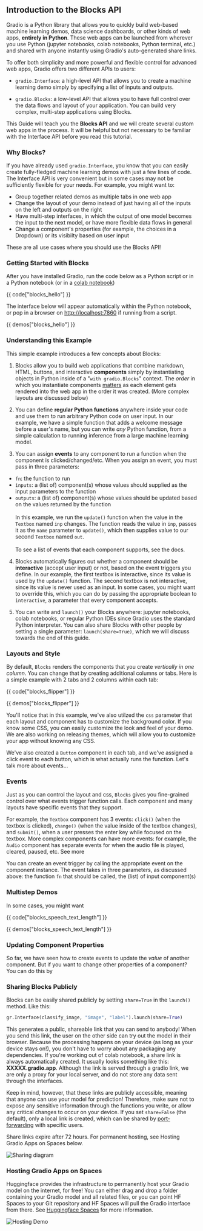 ## Introduction to the Blocks API 
 
Gradio is a Python library that allows you to quickly build web-based machine learning demos, data science dashboards, or other kinds of web apps, **entirely in Python**. These web apps can be launched from wherever you use Python (jupyter notebooks, colab notebooks, Python terminal, etc.) and shared with anyone instantly using Gradio's auto-generated share links.

To offer both simplicity and more powerful and flexible control for advanced web apps, Gradio offers two different APIs to users:

* `gradio.Interface`: a high-level API that allows you to create a machine learning demo simply by specifying a list of inputs and outputs.

* `gradio.Blocks`: a low-level API that allows you to have full control over the data flows and layout of your application. You can build very complex, multi-step applications using Blocks.

This Guide will teach you the **Blocks API** and we will create several custom web apps in the process. It will be helpful but not necessary to be familiar with the Interface API before you read this tutorial.

### Why Blocks?

If you have already used `gradio.Interface`, you know that you can easily create fully-fledged machine learning demos with just a few lines of code. The Interface API is very convenient but in some cases may not be sufficiently flexible for your needs. For example, you might want to:

* Group together related demos as multiple tabs in one web app
* Change the layout of your demo instead of just having all of the inputs on the left and outputs on the right
* Have multi-step interfaces, in which the output of one model becomes the input to the next model, or have more flexible data flows in general
* Change a component's properties (for example, the choices in a Dropdown) or its visibilty based on user input

These are all use cases where you should use the Blocks API!


### Getting Started with Blocks

After you have installed Gradio, run the code below as a Python script or in a Python notebook (or in a  [colab notebook](https://colab.research.google.com/drive/18ODkJvyxHutTN0P5APWyGFO_xwNcgHDZ?usp=sharing))

{{ code["blocks_hello"] }}

The interface below will appear automatically within the Python notebook, or pop in a browser on  [http://localhost:7860](http://localhost:7860/)  if running from a script.

{{ demos["blocks_hello"] }}

### Understanding this Example

This simple example introduces a few concepts about Blocks:

1. Blocks allow you to build web applications that combine markdown, HTML, buttons, and interactive **components** simply by instantiating objects in Python inside of a "`with gradio.Blocks`" context. The *order* in which you instantiate components <u>matters</u> as each element gets rendered into the web app in the order it was created. (More complex layouts are discussed below)

2. You can define **regular Python functions** anywhere inside your code and use them to run arbitrary Python code on user input. In our example, we have a simple function that adds a welcome message before a user's name, but you can write *any* Python function, from a simple calculation to running inference from a large machine learning model.

3. You can assign **events** to any component to run a function when the component is clicked/changed/etc. When you assign an event, you must pass in three parameters:
* `fn`: the function to run
* `inputs`: a (list of) component(s) whose values should supplied as the input parameters to the function
* `outputs`: a (list of) component(s) whose values should be updated based on the values returned by the function<br /><br /> 
In this example, we run the `update()` function when the value in the `Textbox` named `inp` changes. The function reads the value in `inp`, passes it as the `name` parameter to `update()`, which then supplies value to our second `Textbox` named `out`. 
<br /><br /> To see a list of events that each component supports, see the docs.


4. Blocks automatically figures out whether a component should be **interactive** (accept user input) or not, based on the event triggers you define. In our example, the first textbox is interactive, since its value is used by the `update()` function. The second textbox is not interactive, since its value is never used as an input. In some cases, you might want to override this, which you can do by passing the appropriate boolean to `interactive`, a  parameter that every component accepts.

5. You can write and `launch()` your Blocks anywhere: jupyter notebooks, colab notebooks, or regular Python IDEs since Gradio uses the standard Python interpreter. You can also share Blocks with other people by setting a single parameter: `launch(share=True)`, which we will discuss towards the end of this guide.

### Layouts and Style

By default, `Blocks` renders the components that you create *vertically in one column*. You can change that by creating additional columns or tabs. Here is a simple example with 2 tabs and 2 columns within each tab:

{{ code["blocks_flipper"] }}

{{ demos["blocks_flipper"] }}

You'll notice that in this example, we've also utilzed the `css` parameter that each layout and component has to customize the background color. If you know some CSS, you can easily customize the look and feel of your demo. We are also working on releasing themes, which will allow you to customize your app without knowing any CSS.

We've also created a `Button` component in each tab, and we've assigned a click event to each button, which is what actually runs the function. Let's talk more about events... 

### Events

Just as you can control the layout and css, `Blocks` gives you fine-grained control over what events trigger function calls. Each component and many layouts have specific events that they support. 

For example, the `Textbox` component has 3 events: `click()` (when the textbox is clicked), `change()` (when the value inside of the textbox changes), and `submit()`, when a user presses the enter key while focused on the textbox. More complex components can have more events: for example, the `Audio` component has separate events for when the audio file is played, cleared, paused, etc. See more 

You can create an event trigger by calling the appropriate event on the component instance. The event takes in three parameters, as discussed above: the function `fn` that should be called, the (list) of input component(s)

### Multistep Demos

In some cases, you might want 

{{ code["blocks_speech_text_length"] }}

{{ demos["blocks_speech_text_length"] }}

### Updating Component Properties

So far, we have seen how to create events to update the *value* of another component. But if you want to change other properties of a component? You can do this by  

### Sharing Blocks Publicly

Blocks  can be easily shared publicly by setting `share=True` in the `launch()` method. Like this:

```python
gr.Interface(classify_image, "image", "label").launch(share=True)
```

This generates a public, shareable link that you can send to anybody! When you send this link, the user on the other side can try out the model in their browser. Because the processing happens on your device (as long as your device stays on!), you don't have to worry about any packaging any dependencies. If you're working out of colab notebook, a share link is always automatically created. It usually looks something like this:  **XXXXX.gradio.app**. Although the link is served through a gradio link, we are only a proxy for your local server, and do not store any data sent through the interfaces.

Keep in mind, however, that these links are publicly accessible, meaning that anyone can use your model for prediction! Therefore, make sure not to expose any sensitive information through the functions you write, or allow any critical changes to occur on your device. If you set `share=False` (the default), only a local link is created, which can be shared by  [port-forwarding](https://www.ssh.com/ssh/tunneling/example)  with specific users. 

Share links expire after 72 hours. For permanent hosting, see Hosting Gradio Apps on Spaces below.

![Sharing diagram](/assets/img/sharing.svg)

### Hosting Gradio Apps on Spaces

Huggingface provides the infrastructure to permanently host your Gradio model on the internet, for free! You can either drag and drop a folder containing your Gradio model and all related files, or you can point HF Spaces to your Git repository and HF Spaces will pull the Gradio interface from there. See [Huggingface Spaces](http://huggingface.co/spaces/) for more information. 

![Hosting Demo](/assets/img/hf_demo.gif)

